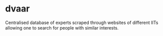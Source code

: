 # dvaar
Centralised database of experts scraped through websites of different IITs allowing one to search for people with similar interests.
